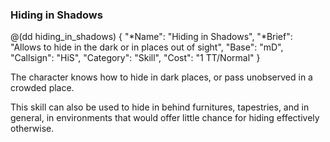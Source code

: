 ### Hiding in Shadows

@(dd hiding_in_shadows)
{ 
  "*Name": "Hiding in Shadows",
  "*Brief": "Allows to hide in the dark or in places out of sight",
  "Base": "mD",
  "Callsign": "HiS",
  "Category": "Skill",
  "Cost": "1 TT/Normal"
}

The character knows how to hide in dark places, or pass unobserved in a
crowded place.

This skill can also be used to hide in behind furnitures, tapestries, and in
general, in environments that would offer little chance for hiding
effectively otherwise.
